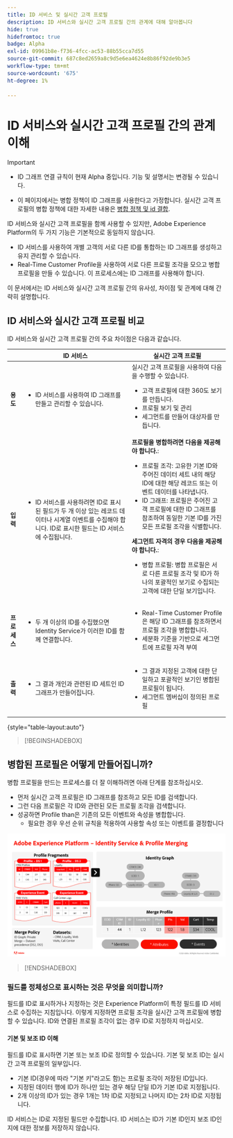 ```yaml
---
title: ID 서비스 및 실시간 고객 프로필
description: ID 서비스와 실시간 고객 프로필 간의 관계에 대해 알아봅니다
hide: true
hidefromtoc: true
badge: Alpha
exl-id: 09961b8e-f736-4fcc-ac53-88b55cca7d55
source-git-commit: 687c8ed2659a8c9d5e6ea4624e8b86f92de9b3e5
workflow-type: tm+mt
source-wordcount: '675'
ht-degree: 1%

---
```


# ID 서비스와 실시간 고객 프로필 간의 관계 이해

>[!IMPORTANT]
>
>* ID 그래프 연결 규칙이 현재 Alpha 중입니다. 기능 및 설명서는 변경될 수 있습니다.
>
>* 이 페이지에서는 병합 정책이 ID 그래프를 사용한다고 가정합니다. 실시간 고객 프로필의 병합 정책에 대한 자세한 내용은 [병합 정책 및 id 결합](../profile/merge-policies/overview.md#identity-stitching).

ID 서비스와 실시간 고객 프로필을 함께 사용할 수 있지만, Adobe Experience Platform의 두 가지 기능은 기본적으로 동일하지 않습니다.

* ID 서비스를 사용하여 개별 고객의 서로 다른 ID를 통합하는 ID 그래프를 생성하고 유지 관리할 수 있습니다.
* Real-Time Customer Profile을 사용하여 서로 다른 프로필 조각을 모으고 병합 프로필을 만들 수 있습니다. 이 프로세스에는 ID 그래프를 사용해야 합니다.

이 문서에서는 ID 서비스와 실시간 고객 프로필 간의 유사성, 차이점 및 관계에 대해 간략히 설명합니다.

## ID 서비스와 실시간 고객 프로필 비교

ID 서비스와 실시간 고객 프로필 간의 주요 차이점은 다음과 같습니다.

| | ID 서비스 | 실시간 고객 프로필 |
| --- | --- |--- |
| **용도** | <ul><li>ID 서비스를 사용하여 ID 그래프를 만들고 관리할 수 있습니다.</li></ul> | 실시간 고객 프로필을 사용하여 다음을 수행할 수 있습니다. <ul><li>고객 프로필에 대한 360도 보기를 만듭니다.</li><li>프로필 보기 및 관리</li><li>세그먼트를 만들어 대상자를 만듭니다.</li></ul> |
| **입력** | <ul><li>ID 서비스를 사용하려면 ID로 표시된 필드가 두 개 이상 있는 레코드 데이터나 시계열 이벤트를 수집해야 합니다. ID로 표시한 필드는 ID 서비스에 수집됩니다.</li></ul> | **프로필을 병합하려면 다음을 제공해야 합니다.**: <ul><li>프로필 조각: 고유한 기본 ID와 주어진 데이터 세트 내의 해당 ID에 대한 해당 레코드 또는 이벤트 데이터를 나타냅니다.</li><li>ID 그래프: 프로필은 주어진 고객 프로필에 대한 ID 그래프를 참조하여 동일한 기본 ID를 가진 모든 프로필 조각을 식별합니다.</li></ul> **세그먼트 자격의 경우 다음을 제공해야 합니다.**: <ul><li>병합 프로필: 병합 프로필은 서로 다른 프로필 조각 및 ID가 하나의 포괄적인 보기로 수집되는 고객에 대한 단일 보기입니다.</li></ul> |
| **프로세스** | <ul><li>두 개 이상의 ID를 수집했으면 Identity Service가 이러한 ID를 함께 연결합니다.</li></ul> | <ul><li>Real-Time Customer Profile은 해당 ID 그래프를 참조하면서 프로필 조각을 병합합니다.</li><li>세분화 기준을 기반으로 세그먼트에 프로필 자격 부여</li></ul> |
| **출력** | <ul><li>그 결과 개인과 관련된 ID 세트인 ID 그래프가 만들어집니다.</li></ul> | <ul><li>그 결과 지정된 고객에 대한 단일하고 포괄적인 보기인 병합된 프로필이 됩니다.</li><li>세그먼트 멤버십이 정의된 프로필</li></ul> |

{style="table-layout:auto"}

>[!BEGINSHADEBOX]

## 병합된 프로필은 어떻게 만들어집니까?

병합 프로필을 만드는 프로세스를 더 잘 이해하려면 아래 단계를 참조하십시오.

* 먼저 실시간 고객 프로필은 ID 그래프를 참조하고 모든 ID를 검색합니다.
* 그런 다음 프로필은 각 ID와 관련된 모든 프로필 조각을 검색합니다.
* 성공하면 Profile than은 기존의 모든 이벤트와 속성을 병합합니다.
   * 필요한 경우 우선 순위 규칙을 적용하여 사용할 속성 또는 이벤트를 결정합니다

![ID 서비스 및 프로필 병합의 작동 방식을 자세히 설명하는 순서도입니다.](./images/identity-settings/identity-and-profile.png)

>[!ENDSHADEBOX]

### 필드를 정체성으로 표시하는 것은 무엇을 의미합니까?

필드를 ID로 표시하거나 지정하는 것은 Experience Platform이 특정 필드를 ID 서비스로 수집하는 지침입니다. 이렇게 지정하면 프로필 조각을 실시간 고객 프로필에 병합할 수 있습니다. ID와 연결된 프로필 조각이 없는 경우 ID로 지정하지 마십시오.

#### 기본 및 보조 ID 이해

필드를 ID로 표시하면 기본 또는 보조 ID로 정의할 수 있습니다. 기본 및 보조 ID는 실시간 고객 프로필의 일부입니다.

* 기본 ID(경우에 따라 &quot;기본 키&quot;라고도 함)는 프로필 조각이 저장된 ID입니다.
* 지정된 데이터 행에 ID가 하나만 있는 경우 해당 단일 ID가 기본 ID로 지정됩니다.
* 2개 이상의 ID가 있는 경우 1개는 1차 ID로 지정되고 나머지 ID는 2차 ID로 지정됩니다.

ID 서비스는 ID로 지정된 필드만 수집합니다. ID 서비스는 ID가 기본 ID인지 보조 ID인지에 대한 정보를 저장하지 않습니다.
